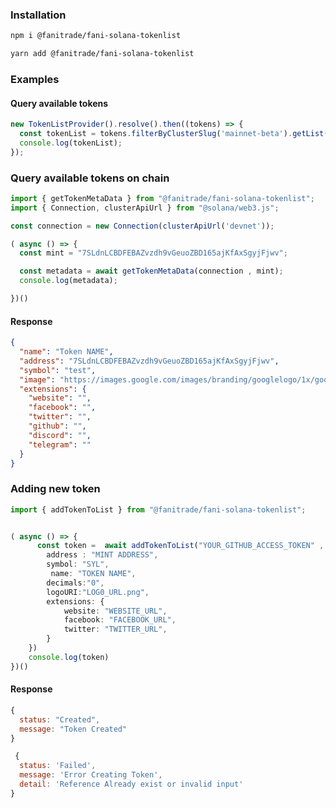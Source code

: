 



### Installation

```bash
npm i @fanitrade/fani-solana-tokenlist
```

```bash
yarn add @fanitrade/fani-solana-tokenlist
```

### Examples

#### Query available tokens

```typescript
new TokenListProvider().resolve().then((tokens) => {
  const tokenList = tokens.filterByClusterSlug('mainnet-beta').getList();
  console.log(tokenList);
});
```


### Query available tokens on chain
```typescript
import { getTokenMetaData } from "@fanitrade/fani-solana-tokenlist";
import { Connection, clusterApiUrl } from "@solana/web3.js";

const connection = new Connection(clusterApiUrl('devnet'));

( async () => {
  const mint = "7SLdnLCBDFEBAZvzdh9vGeuoZBD165ajKfAxSgyjFjwv";

  const metadata = await getTokenMetaData(connection , mint);
  console.log(metadata);

})()
```

#### Response
```json
{
  "name": "Token NAME",
  "address": "7SLdnLCBDFEBAZvzdh9vGeuoZBD165ajKfAxSgyjFjwv",
  "symbol": "test",
  "image": "https://images.google.com/images/branding/googlelogo/1x/googlelogo_light_color_272x92dp.png",
  "extensions": {
    "website": "",
    "facebook": "",
    "twitter": "",
    "github": "",
    "discord": "",
    "telegram": ""
  }
}
```


### Adding new token
```typescript
import { addTokenToList } from "@fanitrade/fani-solana-tokenlist";


( async () => {
      const token =  await addTokenToList("YOUR_GITHUB_ACCESS_TOKEN" , {
        address : "MINT ADDRESS",
        symbol: "SYL",
         name: "TOKEN NAME",
        decimals:"0",
        logoURI:"LOG0_URL.png", 
        extensions: {
            website: "WEBSITE_URL",
            facebook: "FACEBOOK_URL",
            twitter: "TWITTER_URL",
        }
    })
    console.log(token)
})()
```

#### Response 
```javascript
{
  status: "Created",
  message: "Token Created"
}
```

```javascript
 {
  status: 'Failed',
  message: 'Error Creating Token',
  detail: 'Reference Already exist or invalid input'
}
```